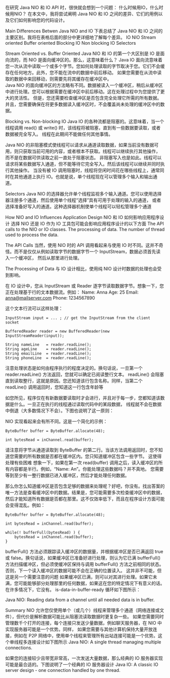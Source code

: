 在研究 Java NIO 和 IO API 时，很快就会想到一个问题：
什么时候用IO，什么时候用NIO？
在本文中，我将尝试阐明 Java NIO 和 IO 之间的差异、它们的用例以及它们如何影响您的代码设计。

Main Differences Betwen Java NIO and IO
下表总结了 Java NIO 和 IO 之间的主要区别。我将在表格后面的部分中更详细地了解每个差异。
IO	                             NIO
Stream oriented	    Buffer oriented
Blocking IO	             Non blocking IO
 	                                 Selectors
 	                
Stream Oriented vs. Buffer Oriented
Java NIO 和 IO 的第一个大区别是 IO 是面向流的，而 NIO 是面向缓冲区的。那么，这意味着什么？
Java IO 面向流意味着您一次从流中读取一个或多个字节。您如何处理读取的字节取决于您。它们不会缓存在任何地方。此外，您不能在流中的数据中前后移动。
如果您需要在从流中读取的数据中来回移动，则需要先将其缓存在缓冲区中。 	 
Java NIO 的面向缓冲区的方法略有不同。数据被读入一个缓冲区，稍后从缓冲区中进行处理。您可以根据需要在缓冲区中前后移动。这在处理过程中为您提供了更大的灵活性。
但是，您还需要检查缓冲区是否包含完全处理它所需的所有数据。并且，您需要确保在将更多数据读入缓冲区时，不会覆盖尚未处理的缓冲区中的数据。  

Blocking vs. Non-blocking IO
Java IO 的各种流都是阻塞的。这意味着，当一个线程调用 read() 或 write() 时，该线程将被阻塞，直到有一些数据要读取，或者数据被完全写入。
线程在此期间不能做任何其他事情。             

Java NIO 的非阻塞模式使线程可以请求从通道读取数据，如果当前没有数据可用，则只获取当前可用的内容，或者根本不获取。线程可以继续执行其他操作，
而不是在数据可供读取之前一直处于阻塞状态。
非阻塞写入也是如此。线程可以请求将某些数据写入通道，但不能等待它完全写入。然后该线程可以继续并同时执行其他操作。
当没有被 IO 调用阻塞时，线程将空闲时间花在哪些线程上，通常同时在其他通道上执行 IO。也就是说，单个线程现在可以管理多个输入和输出通道。

Selectors
Java NIO 的选择器允许单个线程监视多个输入通道。您可以使用选择器注册多个通道，然后使用单个线程“选择”具有可用于处理的输入的通道，
或者选择准备好写入的通道。这种选择器机制使单个线程可以轻松管理多个通道


How NIO and IO Influences Application Design  NIO 和 IO 如何影响应用程序设计
选择 NIO 还是 IO 作为 IO 工具包可能会影响应用程序设计的以下方面
The API calls to the NIO or IO classes.
The processing of data.
The number of thread used to process the data.



The API Calls
当然，使用 NIO 时的 API 调用看起来与使用 IO 时不同。这并不奇怪。而不是仅仅从例如读取字节的数据字节一个 InputStream，数据必须首先读入一个缓冲区，
然后从那里进行处理。

The Processing of Data
与 IO 设计相比，使用纯 NIO 设计时数据的处理也会受到影响。

在 IO 设计中，您从 InputStream 或 Reader 逐字节读取数据字节。想象一下，您正在处理基于行的文本数据流。例如：
Name: Anna
Age: 25
Email: anna@mailserver.com
Phone: 1234567890

这个文本行流可以这样处理：
```
InputStream input = ... ; // get the InputStream from the client socket

BufferedReader reader = new BufferedReader(new InputStreamReader(input));

String nameLine   = reader.readLine();
String ageLine    = reader.readLine();
String emailLine  = reader.readLine();
String phoneLine  = reader.readLine();
```
注意处理状态是如何由程序执行的程度决定的。换句话说，一旦第一个 reader.readLine() 方法返回，您就可以确定已阅读整行文本。
 readLine() 会阻塞直到读取整行，这就是原因。您还知道该行包含名称。同样，当第二个 readLine() 调用返回时，您知道这一行包含年龄等

如您所见，程序仅在有新数据要读取时才会进行，并且对于每一步，您都知道该数据是什么。一旦正在执行的线程通过读取代码中的某段数据，
线程就不会在数据中倒退（大多数情况下不会）。下图也说明了这一原则： 

NIO 实现看起来会有所不同。这是一个简化的示例：

```
ByteBuffer buffer = ByteBuffer.allocate(48);

int bytesRead = inChannel.read(buffer);
```

请注意将字节从通道读取到 ByteBuffer 的第二行。当该方法调用返回时，您不知道您需要的所有数据是否都在缓冲区内。您只知道缓冲区包含一些字节。
这使得处理有些困难
想象一下，如果在第一次 read(buffer) 调用之后，读入缓冲区的所有内容都是半行。例如，“Name: An”。你能处理这些数据吗？并不真地。
您需要等到至少有一整行数据已进入缓冲区，然后才能处理任何数据。

那么你怎么知道缓冲区是否包含足够的数据来处理呢？好吧，你没有。找出答案的唯一方法是查看缓冲区中的数据。结果是，您可能需要多次检查缓冲区中的数据，
然后才能知道所有数据是否都在那里。这不仅效率低下，而且在程序设计方面可能会变得混乱。例如：

```
ByteBuffer buffer = ByteBuffer.allocate(48);

int bytesRead = inChannel.read(buffer);

while(! bufferFull(bytesRead) ) {
    bytesRead = inChannel.read(buffer);
}
```
bufferFull() 方法必须跟踪读入缓冲区的数据量，并根据缓冲区是否已满返回 true 或 false。换句话说，如果缓冲区已准备好进行处理，则认为它已满
bufferFull() 方法扫描缓冲区，但必须使缓冲区保持与调用 bufferFull() 方法之前相同的状态。否则，下一个读入缓冲区的数据可能不会在正确的位置读入。
这并非不可能，但这是另一个需要注意的问题
如果缓冲区已满，则可以对其进行处理。如果它未满，您可能能够部分处理那里的任何数据，如果这在您的特定情况下有意义的话。在许多情况下，它没有。
is-data-in-buffer-ready 循环如下图所示：

Java NIO: Reading data from a channel until all needed data is in buffer.




Summary
NIO 允许您仅使用单个（或几个）线程来管理多个通道（网络连接或文件），但代价是解析数据可能比从阻塞流读取数据时更复杂一些。
如果您需要同时管理数千个打开的连接，每个连接只发送少量数据，例如聊天服务器，在 NIO 中实现服务器可能是一个优势。同样，
如果您需要与其他计算机保持大量开放连接，例如在 P2P 网络中，使用单个线程来管理所有出站连接可能是一个优势。这个单线程多连接设计如下图所示
Java NIO: A single thread managing multiple connections.

如果您的连接较少且带宽非常高，一次发送大量数据，那么经典的 IO 服务器实现可能是最合适的。下图说明了一个经典的 IO 服务器设计
Java IO: A classic IO server design - one connection handled by one thread.
